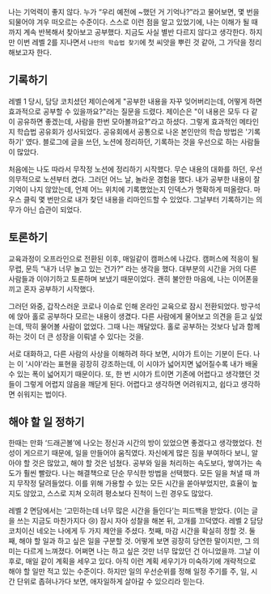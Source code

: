 나는 기억력이 좋지 않다. 누가 “우리 예전에 ~했던 거 기억나?”라고 물어보면, 몇 번을 되물어야 겨우 떠오르는 수준이다. 스스로 이런 점을 알고 있었기에, 나는 이해가 될 때까지 계속 반복해서 찾아보고 공부했다. 지금도 사실 별반 다르지 않다고 생각한다. 하지만 이번 레벨 2를 지나면서 `나만의 학습법 찾기`에 첫 씨앗을 뿌린 것 같아, 그 가닥을 정리해보고자 한다.

## 기록하기

레벨 1 당시, 담당 코치셨던 제이슨에게 "공부한 내용을 자꾸 잊어버리는데, 어떻게 하면 효과적으로 공부할 수 있을까요?"라는 질문을 드렸다. 제이슨은 "이 내용은 모두 다 같이 공유하면 좋겠는데, 사람을 한번 모아볼까요?"라고 하셨다. 그렇게 효과적인 메타인지 학습법 공유회가 성사되었다. 공유회에서 공통으로 나온 본인만의 학습 방법은 '기록하기' 였다. 블로그에 글을 쓰던, 노션에 정리하던, 기록하는 것을 우선으로 하는 사람들이 많았다. 

처음에는 나도 따라서 무작정 노션에 정리하기 시작했다. 무슨 내용의 대화를 하던, 우선 의무적으로 노션부터 켰다. 그러던 어느 날, 놀라운 경험을 했다. 내가 공부한 내용이 잘 기억이 나지 않았는데, 언제 어느 위치에 기록했었는지 인덱스가 명확하게 떠올랐다. 마우스 클릭 몇 번만으로 내가 찾던 내용을 리마인드할 수 있었다. 그날부터 기록하기는 의무가 아닌 습관이 되었다. 

## 토론하기

교육과정이 오프라인으로 전환된 이후, 매일같이 캠퍼스에 나갔다. 캠퍼스에 적응이 될 무렵, 문득 “내가 너무 놀고 있는 건가?” 라는 생각을 했다. 대부분의 시간을 거의 다른 사람들과 이야기하고 토론하며 보냈기 때문이었다. 괜히 불안한 마음에, 나는 이어폰을 끼고 혼자 공부하기 시작했다.

그러던 와중, 갑작스러운 코로나 이슈로 인해 온라인 교육으로 잠시 전환되었다. 방구석에 앉아 홀로 공부하다 모르는 내용이 생겼다. 다른 사람에게 물어보고 의견을 듣고 싶었는데, 딱히 물어볼 사람이 없었다. 그때 나는 깨달았다. 홀로 공부하는 것보다 남과 함께하는 것이 더 큰 성장을 이뤄낼 수 있다는 것을.

서로 대화하고, 다른 사람의 사상을 이해하려 하다 보면, 시야가 트이는 기분이 든다. 나는 이 '시야'라는 표현을 굉장히 강조하는데, 이 시야가 넓어지면 넓어질수록 내가 배울 수 있는 폭이 넓어지기 때문이다. 또, 한 번 시야가 트이면 기존에 어렵다고 생각했던 것들이 그렇게 어렵지 않음을 깨닫게 된다. 어렵다고 생각하면 어려워지고, 쉽다고 생각하면 쉬워지는 법이다.

## 해야 할 일 정하기

한때는 만화 ‘드래곤볼’에 나오는 정신과 시간의 방이 있었으면 좋겠다고 생각했었다. 천성이 게으르기 때문에, 일을 만들어야 움직였다. 자신에게 많은 짐을 부여하다 보니, 알아야 할 것은 많았고, 해야 할 것은 넘쳤다. 공부와 일을 처리하는 속도보다, 쌓여가는 속도가 훨씬 빨랐다. 나는 해결책으로 단순 무식한 방법을 선택했다. 모든 일을 쳐낼 때 까지 무작정 달려들었다. 이를 위해 가용할 수 있는 모든 시간을 쏟아부었지만, 효율이 높지도 않았고, 스스로 지쳐 오히려 평소보다 진척이 느린 경우도 많았다.

레벨 2 면담에서는 ‘고민하는데 너무 많은 시간을 들인다’는 피드백을 받았다. (이는 글을 쓰는 지금도 마찬가지다 😢) 잠시 자아 성찰을 해본 뒤, 고개를 끄덕였다. 레벨 2 담당 코치이신 네오는 나에게 두 가지 제안을 주셨다. 첫째, 마감 시간을 확실히 정할 것. 둘째, 해야 할 일과 하고 싶은 일을 구분할 것. 어떻게 보면 굉장히 당연한 말이지만, 그 의미는 다르게 느껴졌다. 어쩌면 나는 하고 싶은 것만 너무 많았던 건 아니었을까. 그날 이후로, 매일 같이 계획을 세우고 있다. 아직 이런 계획 세우기가 미숙하기에 개략적으로 해야 할 일만 적고 있는 수준이다. 하지만 일의 우선순위를 정해 일정 주기를 주, 일, 시간 단위로 좁혀나가다 보면, 애자일하게 살아갈 수 있으리라 믿는다.
